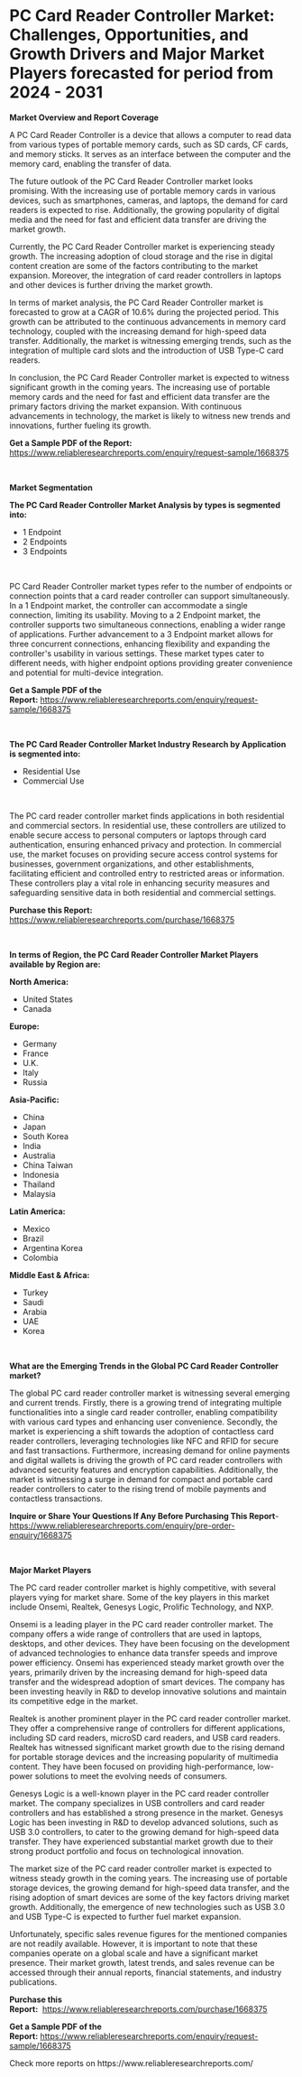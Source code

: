 <p><h1>PC Card Reader Controller Market: Challenges, Opportunities, and Growth Drivers and Major Market Players forecasted for period from 2024 - 2031</h1></p><p><strong>Market Overview and Report Coverage</strong></p>
<p><p>A PC Card Reader Controller is a device that allows a computer to read data from various types of portable memory cards, such as SD cards, CF cards, and memory sticks. It serves as an interface between the computer and the memory card, enabling the transfer of data.</p><p>The future outlook of the PC Card Reader Controller market looks promising. With the increasing use of portable memory cards in various devices, such as smartphones, cameras, and laptops, the demand for card readers is expected to rise. Additionally, the growing popularity of digital media and the need for fast and efficient data transfer are driving the market growth.</p><p>Currently, the PC Card Reader Controller market is experiencing steady growth. The increasing adoption of cloud storage and the rise in digital content creation are some of the factors contributing to the market expansion. Moreover, the integration of card reader controllers in laptops and other devices is further driving the market growth.</p><p>In terms of market analysis, the PC Card Reader Controller market is forecasted to grow at a CAGR of 10.6% during the projected period. This growth can be attributed to the continuous advancements in memory card technology, coupled with the increasing demand for high-speed data transfer. Additionally, the market is witnessing emerging trends, such as the integration of multiple card slots and the introduction of USB Type-C card readers.</p><p>In conclusion, the PC Card Reader Controller market is expected to witness significant growth in the coming years. The increasing use of portable memory cards and the need for fast and efficient data transfer are the primary factors driving the market expansion. With continuous advancements in technology, the market is likely to witness new trends and innovations, further fueling its growth.</p></p>
<p><strong>Get a Sample PDF of the Report:</strong> <a href="https://www.reliableresearchreports.com/enquiry/request-sample/1668375">https://www.reliableresearchreports.com/enquiry/request-sample/1668375</a></p>
<p>&nbsp;</p>
<p><strong>Market Segmentation</strong></p>
<p><strong>The PC Card Reader Controller Market Analysis by types is segmented into:</strong></p>
<p><ul><li>1 Endpoint</li><li>2 Endpoints</li><li>3 Endpoints</li></ul></p>
<p>&nbsp;</p>
<p><p>PC Card Reader Controller market types refer to the number of endpoints or connection points that a card reader controller can support simultaneously. In a 1 Endpoint market, the controller can accommodate a single connection, limiting its usability. Moving to a 2 Endpoint market, the controller supports two simultaneous connections, enabling a wider range of applications. Further advancement to a 3 Endpoint market allows for three concurrent connections, enhancing flexibility and expanding the controller's usability in various settings. These market types cater to different needs, with higher endpoint options providing greater convenience and potential for multi-device integration.</p></p>
<p><strong>Get a Sample PDF of the Report:</strong>&nbsp;<a href="https://www.reliableresearchreports.com/enquiry/request-sample/1668375">https://www.reliableresearchreports.com/enquiry/request-sample/1668375</a></p>
<p>&nbsp;</p>
<p><strong>The PC Card Reader Controller Market Industry Research by Application is segmented into:</strong></p>
<p><ul><li>Residential Use</li><li>Commercial Use</li></ul></p>
<p>&nbsp;</p>
<p><p>The PC card reader controller market finds applications in both residential and commercial sectors. In residential use, these controllers are utilized to enable secure access to personal computers or laptops through card authentication, ensuring enhanced privacy and protection. In commercial use, the market focuses on providing secure access control systems for businesses, government organizations, and other establishments, facilitating efficient and controlled entry to restricted areas or information. These controllers play a vital role in enhancing security measures and safeguarding sensitive data in both residential and commercial settings.</p></p>
<p><strong>Purchase this Report:</strong>&nbsp; <a href="https://www.reliableresearchreports.com/purchase/1668375">https://www.reliableresearchreports.com/purchase/1668375</a></p>
<p>&nbsp;</p>
<p><strong>In terms of Region, the PC Card Reader Controller Market Players available by Region are:</strong></p>
<p>
    <p> <strong> North America: </strong>
        <ul>
            <li>United States</li>
            <li>Canada</li>
        </ul>
        </p> 
    <p> <strong> Europe: </strong>
        <ul>
            <li>Germany</li>
            <li>France</li>
            <li>U.K.</li>
            <li>Italy</li>
            <li>Russia</li>
        </ul>
        </p> 
    <p> <strong> Asia-Pacific: </strong>
        <ul>
            <li>China</li>
            <li>Japan</li>
            <li>South Korea</li>
            <li>India</li>
            <li>Australia</li>
            <li>China Taiwan</li>
            <li>Indonesia</li>
            <li>Thailand</li>
            <li>Malaysia</li>
        </ul>
        </p> 
    <p> <strong> Latin America: </strong>
        <ul>
            <li>Mexico</li>
            <li>Brazil</li>
            <li>Argentina Korea</li>
            <li>Colombia</li>
        </ul>
        </p> 
    <p> <strong> Middle East & Africa: </strong>
        <ul>
            <li>Turkey</li>
            <li>Saudi</li>
            <li>Arabia</li>
            <li>UAE</li>
            <li>Korea</li>
        </ul>
    </p>
    </p>
<p>&nbsp;</p>
<p><strong>What are the Emerging Trends in the Global PC Card Reader Controller market?</strong></p>
<p><p>The global PC card reader controller market is witnessing several emerging and current trends. Firstly, there is a growing trend of integrating multiple functionalities into a single card reader controller, enabling compatibility with various card types and enhancing user convenience. Secondly, the market is experiencing a shift towards the adoption of contactless card reader controllers, leveraging technologies like NFC and RFID for secure and fast transactions. Furthermore, increasing demand for online payments and digital wallets is driving the growth of PC card reader controllers with advanced security features and encryption capabilities. Additionally, the market is witnessing a surge in demand for compact and portable card reader controllers to cater to the rising trend of mobile payments and contactless transactions.</p></p>
<p><strong>Inquire or Share Your Questions If Any Before Purchasing This Report</strong>- <a href="https://www.reliableresearchreports.com/enquiry/pre-order-enquiry/1668375">https://www.reliableresearchreports.com/enquiry/pre-order-enquiry/1668375</a></p>
<p>&nbsp;</p>
<p><strong>Major Market Players</strong></p>
<p><p>The PC card reader controller market is highly competitive, with several players vying for market share. Some of the key players in this market include Onsemi, Realtek, Genesys Logic, Prolific Technology, and NXP. </p><p>Onsemi is a leading player in the PC card reader controller market. The company offers a wide range of controllers that are used in laptops, desktops, and other devices. They have been focusing on the development of advanced technologies to enhance data transfer speeds and improve power efficiency. Onsemi has experienced steady market growth over the years, primarily driven by the increasing demand for high-speed data transfer and the widespread adoption of smart devices. The company has been investing heavily in R&D to develop innovative solutions and maintain its competitive edge in the market.</p><p>Realtek is another prominent player in the PC card reader controller market. They offer a comprehensive range of controllers for different applications, including SD card readers, microSD card readers, and USB card readers. Realtek has witnessed significant market growth due to the rising demand for portable storage devices and the increasing popularity of multimedia content. They have been focused on providing high-performance, low-power solutions to meet the evolving needs of consumers.</p><p>Genesys Logic is a well-known player in the PC card reader controller market. The company specializes in USB controllers and card reader controllers and has established a strong presence in the market. Genesys Logic has been investing in R&D to develop advanced solutions, such as USB 3.0 controllers, to cater to the growing demand for high-speed data transfer. They have experienced substantial market growth due to their strong product portfolio and focus on technological innovation.</p><p>The market size of the PC card reader controller market is expected to witness steady growth in the coming years. The increasing use of portable storage devices, the growing demand for high-speed data transfer, and the rising adoption of smart devices are some of the key factors driving market growth. Additionally, the emergence of new technologies such as USB 3.0 and USB Type-C is expected to further fuel market expansion.</p><p>Unfortunately, specific sales revenue figures for the mentioned companies are not readily available. However, it is important to note that these companies operate on a global scale and have a significant market presence. Their market growth, latest trends, and sales revenue can be accessed through their annual reports, financial statements, and industry publications.</p></p>
<p><strong>Purchase this Report:</strong>&nbsp;&nbsp;<a href="https://www.reliableresearchreports.com/purchase/1668375">https://www.reliableresearchreports.com/purchase/1668375</a></p>
<p></p>
<p><strong>Get a Sample PDF of the Report:</strong>&nbsp;<a href="https://www.reliableresearchreports.com/enquiry/request-sample/1668375">https://www.reliableresearchreports.com/enquiry/request-sample/1668375</a></p>
<p>Check more reports on https://www.reliableresearchreports.com/</p>